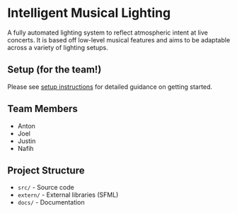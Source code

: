 # Intelligent Musical Lighting
A fully automated lighting system to reflect atmospheric intent at live concerts.
It is based off low-level musical features and aims to be adaptable across a variety of lighting setups.

## Setup (for the team!)
Please see [setup instructions](docs/setup.md) for detailed guidance on getting started.

## Team Members
- Anton
- Joel      
- Justin    
- Nafih

## Project Structure
- `src/` - Source code
- `extern/` - External libraries (SFML)
- `docs/` - Documentation